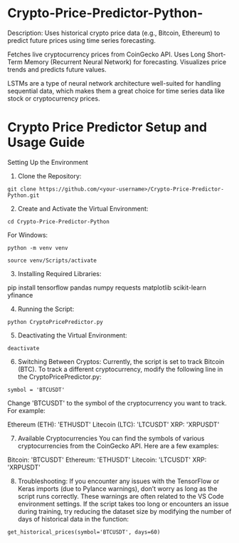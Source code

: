 # Crypto-Price-Predictor-Python-
Description: Uses historical crypto price data (e.g., Bitcoin, Ethereum) to predict future prices using time series forecasting.

Fetches live cryptocurrency prices from CoinGecko API.
Uses Long Short-Term Memory (Recurrent Neural Network) for forecasting.
Visualizes price trends and predicts future values.

LSTMs are a type of neural network architecture well-suited for handling sequential data, which makes them a great choice for time series data like stock or cryptocurrency prices.

# Crypto Price Predictor Setup and Usage Guide
Setting Up the Environment
1. Clone the Repository:

`git clone https://github.com/<your-username>/Crypto-Price-Predictor-Python.git`

2. Create and Activate the Virtual Environment:

`cd Crypto-Price-Predictor-Python`

For Windows:

`python -m venv venv`

`source venv/Scripts/activate`


3. Installing Required Libraries:

pip install tensorflow pandas numpy requests matplotlib scikit-learn yfinance

4. Running the Script:

`python CryptoPricePredictor.py`

5. Deactivating the Virtual Environment:

`deactivate`

6. Switching Between Cryptos:
Currently, the script is set to track Bitcoin (BTC). To track a different cryptocurrency, modify the following line in the CryptoPricePredictor.py:

`symbol = 'BTCUSDT'`

Change 'BTCUSDT' to the symbol of the cryptocurrency you want to track. For example:

Ethereum (ETH): 'ETHUSDT'
Litecoin (LTC): 'LTCUSDT'
XRP: 'XRPUSDT'

7. Available Cryptocurrencies
You can find the symbols of various cryptocurrencies from the CoinGecko API. Here are a few examples:

Bitcoin: 'BTCUSDT'
Ethereum: 'ETHUSDT'
Litecoin: 'LTCUSDT'
XRP: 'XRPUSDT'

8. Troubleshooting:
If you encounter any issues with the TensorFlow or Keras imports (due to Pylance warnings), don’t worry as long as the script runs correctly. These warnings are often related to the VS Code environment settings.
If the script takes too long or encounters an issue during training, try reducing the dataset size by modifying the number of days of historical data in the function:

`get_historical_prices(symbol='BTCUSDT', days=60)`
